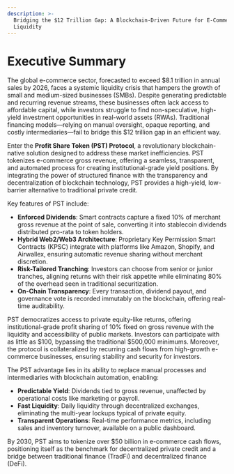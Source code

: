 ```yaml
---
description: >-
  Bridging the $12 Trillion Gap: A Blockchain-Driven Future for E-Commerce
  Liquidity
---
```


# Executive Summary

The global e-commerce sector, forecasted to exceed $8.1 trillion in annual sales by 2026, faces a systemic liquidity crisis that hampers the growth of small and medium-sized businesses (SMBs). Despite generating predictable and recurring revenue streams, these businesses often lack access to affordable capital, while investors struggle to find non-speculative, high-yield investment opportunities in real-world assets (RWAs). Traditional financing models—relying on manual oversight, opaque reporting, and costly intermediaries—fail to bridge this $12 trillion gap in an efficient way.

Enter the **Profit Share Token (PST) Protocol**, a revolutionary blockchain-native solution designed to address these market inefficiencies. PST tokenizes e-commerce gross revenue, offering a seamless, transparent, and automated process for creating institutional-grade yield positions. By integrating the power of structured finance with the transparency and decentralization of blockchain technology, PST provides a high-yield, low-barrier alternative to traditional private credit.

Key features of PST include:

* **Enforced Dividends**: Smart contracts capture a fixed 10% of merchant gross revenue at the point of sale, converting it into stablecoin dividends distributed pro-rata to token holders.
* **Hybrid Web2/Web3 Architecture**: Proprietary Key Permission Smart Contracts (KPSC) integrate with platforms like Amazon, Shopify, and Airwallex, ensuring automatic revenue sharing without merchant discretion.
* **Risk-Tailored Tranching**: Investors can choose from senior or junior tranches, aligning returns with their risk appetite while eliminating 80% of the overhead seen in traditional securitization.
* **On-Chain Transparency**: Every transaction, dividend payout, and governance vote is recorded immutably on the blockchain, offering real-time auditability.

PST democratizes access to private equity-like returns, offering institutional-grade profit sharing of 10% fixed on gross revenue with the liquidity and accessibility of public markets. Investors can participate with as little as $100, bypassing the traditional $500,000 minimums. Moreover, the protocol is collateralized by recurring cash flows from high-growth e-commerce businesses, ensuring stability and security for investors.

The PST advantage lies in its ability to replace manual processes and intermediaries with blockchain automation, enabling:

* **Predictable Yield**: Dividends tied to gross revenue, unaffected by operational costs like marketing or payroll.
* **Fast Liquidity**: Daily liquidity through decentralized exchanges, eliminating the multi-year lockups typical of private equity.
* **Transparent Operations**: Real-time performance metrics, including sales and inventory turnover, available on a public dashboard.

By 2030, PST aims to tokenize over $50 billion in e-commerce cash flows, positioning itself as the benchmark for decentralized private credit and a bridge between traditional finance (TradFi) and decentralized finance (DeFi).

